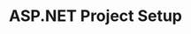 ---
title: "ASP.NET Project Setup"
metaTitle: "ASP.NET Project Setup | ASP.NET MVC GraphQL Tutorial"
metaDescription: "In this step we will configure a new ASP.NET MVC project to use Hasura GraphQL Engine as the backend."
---